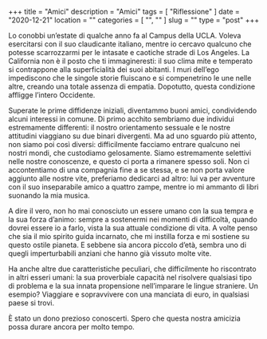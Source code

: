 +++
title = "Amici"
description = "Amici"
tags = [ "Riflessione" ]
date = "2020-12-21"
location = ""
categories = [
  "",
  ""
]
slug = ""
type = "post"
+++

Lo conobbi un’estate di qualche anno fa al Campus della UCLA. Voleva esercitarsi con il suo claudicante italiano, mentre io cercavo qualcuno che potesse scarrozzarmi per le intasate e caotiche strade di Los Angeles. La California non è il posto che ti immagineresti: il suo clima mite e temperato si contrappone alla superficialità dei suoi abitanti. I muri dell’ego impediscono che le singole storie fluiscano e si compenetrino le une nelle altre, creando una totale assenza di empatia. Dopotutto, questa condizione affligge l’intero Occidente. 

Superate le prime diffidenze iniziali, diventammo buoni amici, condividendo alcuni interessi in comune. Di primo acchito sembriamo due individui estremamente differenti: il nostro orientamento sessuale e le nostre attitudini viaggiano su due binari divergenti. Ma ad uno sguardo più attento, non siamo poi così diversi: difficilmente facciamo entrare qualcuno nei nostri mondi, che custodiamo gelosamente. Siamo estremamente selettivi nelle nostre conoscenze, e questo ci porta a rimanere spesso soli. Non ci accontentiamo di una compagnia fine a se stessa, e se non porta valore aggiunto alle nostre vite, preferiamo dedicarci ad altro: lui va per avventure con il suo inseparabile amico a quattro zampe, mentre io mi ammanto di libri suonando la mia musica. 

A dire il vero, non ho mai conosciuto un essere umano con la sua tempra e la sua forza d’animo: sempre a sostenermi nei momenti di difficoltà, quando dovrei essere io a farlo, vista la sua attuale condizione di vita. A volte penso che sia il mio spirito guida incarnato, che mi instilla forza e mi sostiene su questo ostile pianeta. E sebbene sia ancora piccolo d’età, sembra uno di quegli imperturbabili anziani che hanno già vissuto molte vite. 

Ha anche altre due caratteristiche peculiari, che difficilmente ho riscontrato in altri esseri umani: la sua proverbiale capacità nel risolvere qualsiasi tipo di problema e la sua innata propensione nell’imparare le lingue straniere. Un esempio? Viaggiare e sopravvivere con una manciata di euro, in qualsiasi paese si trovi. 

È stato un dono prezioso conoscerti. Spero che questa nostra amicizia possa durare ancora per molto tempo. 
